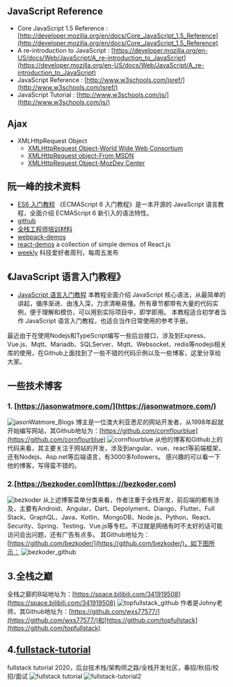 ## JavaScript Reference
  * Core JavaScript 1.5 Reference : [http://developer.mozilla.org/en/docs/Core_JavaScript_1.5_Reference](http://developer.mozilla.org/en/docs/Core_JavaScript_1.5_Reference)
  * A re-introduction to JavaScript : [https://developer.mozilla.org/en-US/docs/Web/JavaScript/A_re-introduction_to_JavaScript](https://developer.mozilla.org/en-US/docs/Web/JavaScript/A_re-introduction_to_JavaScript)
  * JavaScript Reference : [http://www.w3schools.com/jsref/](http://www.w3schools.com/jsref/)
  * JavaScript Tutorial : [http://www.w3schools.com/js/](http://www.w3schools.com/js/)
## Ajax
  * XMLHttpRequest Object
    * [XMLHttpRequest Object-World Wide Web Consortium](http://www.w3.org/TR/XMLHttpRequest/)
    * [XMLHttpRequest object-From MSDN](http://msdn.microsoft.com/en-us/library/ms535874(VS.85).aspx)
    * [XMLHttpRequest Object-MozDev Center](https://developer.mozilla.org/en-US/docs/Web)
## 阮一峰的技术资料
* [ES6 入门教程](https://es6.ruanyifeng.com/)
《ECMAScript 6 入门教程》是一本开源的 JavaScript 语言教程，全面介绍 ECMAScript 6 新引入的语法特性。
* [github](https://github.com/ruanyf)
* [全栈工程师培训材料](https://github.com/ruanyf/jstraining)
* [webpack-demos](https://github.com/ruanyf/webpack-demos)
* [react-demos](https://github.com/ruanyf/react-demos)
a collection of simple demos of React.js
* [weekly](https://github.com/ruanyf/weekly)
科技爱好者周刊，每周五发布

## 《JavaScript 语言入门教程》
* [JavaScript 语言入门教程](https://wangdoc.com/javascript/)
本教程全面介绍 JavaScript 核心语法，从最简单的讲起，循序渐进、由浅入深，力求清晰易懂。所有章节都带有大量的代码实例，便于理解和模仿，可以用到实际项目中，即学即用。
本教程适合初学者当作 JavaScript 语言入门教程，也适合当作日常使用的参考手册。

最近由于在使用Nodejs和TypeScript编写一些后台接口，涉及到Express、Vue.js、Mqtt、Mariadb、SQLServer、Mqtt、Websocket、redis等nodejs相关库的使用，在Github上面找到了一些不错的代码示例以及一些博客，这里分享给大家。
## 一些技术博客
### 1. [https://jasonwatmore.com/](https://jasonwatmore.com/)
![jasonWatmore_Blogs](https://img-blog.csdnimg.cn/20200805203719610.png?x-oss-process=image/watermark,type_ZmFuZ3poZW5naGVpdGk,shadow_10,text_aHR0cHM6Ly9ibG9nLmNzZG4ubmV0L2NjZjE5ODgxMDMw,size_16,color_FFFFFF,t_70)
博主是一位澳大利亚悉尼的网站开发者，从1998年起就开始编写网站，其Github地址为：[https://github.com/cornflourblue](https://github.com/cornflourblue)
![cornflourblue](https://img-blog.csdnimg.cn/20200805203953239.png?x-oss-process=image/watermark,type_ZmFuZ3poZW5naGVpdGk,shadow_10,text_aHR0cHM6Ly9ibG9nLmNzZG4ubmV0L2NjZjE5ODgxMDMw,size_16,color_FFFFFF,t_70)
从他的博客和Github上的代码来看，其主要关注于网站的开发，涉及到angular、vue、react等前端框架，还有Nodejs、Asp.net等后端语言，有3000多followers。
感兴趣的可以看一下他的博客，写得蛮不错的。

### 2.[https://bezkoder.com](https://bezkoder.com)
![bezkoder](https://img-blog.csdnimg.cn/20200805205326378.png?x-oss-process=image/watermark,type_ZmFuZ3poZW5naGVpdGk,shadow_10,text_aHR0cHM6Ly9ibG9nLmNzZG4ubmV0L2NjZjE5ODgxMDMw,size_16,color_FFFFFF,t_70)
从上述博客菜单分类来看，作者注重于全栈开发，前后端的都有涉及，主要有Android、Angular、Dart、Depolyment、Diango、Flutter、Full Stack、GraphQL、Java、Kotlin、MongoDB、Node.js、Python、React、Security、Spring、Testing、Vue.js等专栏。不过就是网络有时不太好的话可能访问会出问题，还有广告有点多。
其Github地址为：[https://github.com/bezkoder/](https://github.com/bezkoder/)，如下图所示：
![bezkoder_github](https://img-blog.csdnimg.cn/20200805205851179.png?x-oss-process=image/watermark,type_ZmFuZ3poZW5naGVpdGk,shadow_10,text_aHR0cHM6Ly9ibG9nLmNzZG4ubmV0L2NjZjE5ODgxMDMw,size_16,color_FFFFFF,t_70)
## 3.全栈之巅
全栈之巅的B站地址为：[https://space.bilibili.com/341919508](https://space.bilibili.com/341919508)
![topfullstack_github](https://img-blog.csdnimg.cn/2020080521093267.png?x-oss-process=image/watermark,type_ZmFuZ3poZW5naGVpdGk,shadow_10,text_aHR0cHM6Ly9ibG9nLmNzZG4ubmV0L2NjZjE5ODgxMDMw,size_16,color_FFFFFF,t_70)
作者是Johny老师，其Github地址为：[https://github.com/wxs77577/](https://github.com/wxs77577/)和[https://github.com/topfullstack](https://github.com/topfullstack)

## 4.[fullstack-tutorial](https://github.com/frank-lam/fullstack-tutorial)
fullstack tutorial 2020，后台技术栈/架构师之路/全栈开发社区，春招/秋招/校招/面试
![fullstack tutorial](https://img-blog.csdnimg.cn/20200805212425212.png?x-oss-process=image/watermark,type_ZmFuZ3poZW5naGVpdGk,shadow_10,text_aHR0cHM6Ly9ibG9nLmNzZG4ubmV0L2NjZjE5ODgxMDMw,size_16,color_FFFFFF,t_70)
![fullstack-tutorial2](https://img-blog.csdnimg.cn/20200805212607871.png?x-oss-process=image/watermark,type_ZmFuZ3poZW5naGVpdGk,shadow_10,text_aHR0cHM6Ly9ibG9nLmNzZG4ubmV0L2NjZjE5ODgxMDMw,size_16,color_FFFFFF,t_70)
